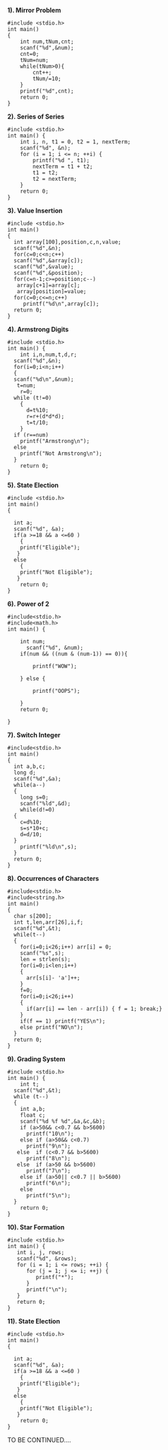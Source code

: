   **1). Mirror Problem**
   

    #include <stdio.h>
    int main()
    {
        int num,tNum,cnt;
        scanf("%d",&num);
        cnt=0;
        tNum=num;
        while(tNum>0){
            cnt++;
            tNum/=10;
        }
        printf("%d",cnt);
        return 0;
    }

**2). Series of Series**

    #include <stdio.h>
    int main() {
        int i, n, t1 = 0, t2 = 1, nextTerm;
        scanf("%d", &n);
        for (i = 1; i <= n; ++i) {
            printf("%d ", t1);
            nextTerm = t1 + t2;
            t1 = t2;
            t2 = nextTerm;
        }
        return 0;
    }
**3). Value Insertion**

    #include <stdio.h>
    int main()
    {
      int array[100],position,c,n,value;
      scanf("%d",&n);
      for(c=0;c<n;c++)
      scanf("%d",&array[c]);
      scanf("%d",&value);
      scanf("%d",&position);
      for(c=n-1;c>=position;c--)
       array[c+1]=array[c];
       array[position]=value;
      for(c=0;c<=n;c++)
         printf("%d\n",array[c]);
      return 0;
    }
**4). Armstrong Digits**

    #include <stdio.h>
    int main() {
    	int i,n,num,t,d,r;
      scanf("%d",&n);
      for(i=0;i<n;i++)
      {
      scanf("%d\n",&num);
       t=num;
        r=0;
      while (t!=0)
        {
          d=t%10;
          r=r+(d*d*d);
          t=t/10;
        } 
      if (r==num)
        printf("Armstrong\n");
      else 
        printf("Not Armstrong\n");
      }
    	return 0;
    }

**5). State Election**

    #include <stdio.h>
    int main() 
    {
    	
      int a;
      scanf("%d", &a);
      if(a >=18 && a <=60 )
        {
        printf("Eligible");
       } 
      else
        {
        printf("Not Eligible");
       } 
    	return 0;
    }
**6). Power of 2**

    #include<stdio.h>
    #include<math.h>
    int main() {
    
        int num;   
          scanf("%d", &num);
        if(num && ((num & (num-1)) == 0)){
    
            printf("WOW");
    
        } else {
    
            printf("OOPS");
    
        }
        return 0;
    
    }
**7). Switch Integer**

    #include<stdio.h>
    int main()
    {
      int a,b,c;
      long d;
      scanf("%d",&a);
      while(a--)
      { 
        long s=0;
        scanf("%ld",&d);
        while(d!=0)
      {
        c=d%10; 
        s=s*10+c;
        d=d/10;
      }
        printf("%ld\n",s);
      }
      return 0;
    }
**8). Occurrences of Characters**

    #include<stdio.h>
    #include<string.h>
    int main()
    {
      char s[200];
      int t,len,arr[26],i,f;
      scanf("%d",&t);
      while(t--)
      {
        for(i=0;i<26;i++) arr[i] = 0;
        scanf("%s",s);
        len = strlen(s);
        for(i=0;i<len;i++)
        {
          arr[s[i]- 'a']++;
        }
        f=0;
        for(i=0;i<26;i++)
        {
          if(arr[i] == len - arr[i]) { f = 1; break;}
        }
        if(f == 1) printf("YES\n");
        else printf("NO\n");
      }
      return 0;
    }

**9). Grading System**

    #include <stdio.h>
    int main() {
    	int t;
      scanf("%d",&t);
      while (t--)
      {
        int a,b;
        float c;
        scanf("%d %f %d",&a,&c,&b);
        if (a>50&& c<0.7 && b>5600)
          printf("10\n");
        else if (a>50&& c<0.7)
          printf("9\n");
       else  if (c<0.7 && b>5600)
          printf("8\n");
       else  if (a>50 && b>5600)
          printf("7\n");
        else if (a>50|| c<0.7 || b>5600)
          printf("6\n");
        else 
          printf("5\n");
      }
    	return 0;
    }
**10). Star Formation**

    #include <stdio.h>
    int main() {
       int i, j, rows;
       scanf("%d", &rows);
       for (i = 1; i <= rows; ++i) {
          for (j = 1; j <= i; ++j) {
             printf("*");
          }
          printf("\n");
       }
       return 0;
    }
 **11). State Election**

    #include <stdio.h>
    int main() 
    {
    	
      int a;
      scanf("%d", &a);
      if(a >=18 && a <=60 )
        {
        printf("Eligible");
       } 
      else
        {
        printf("Not Eligible");
       } 
    	return 0;
    }
 

 TO BE CONTINUED....
